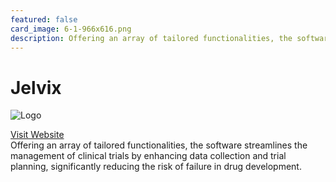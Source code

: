 ```yaml
---
featured: false
card_image: 6-1-966x616.png
description: Offering an array of tailored functionalities, the software streamlines the management of clinical trials by enhancing data collection and trial planning, significantly reducing the risk of failure in drug development.
---
```


# Jelvix
<img src="6-1-966x616.png" alt="Logo" style="max-width: 200px; height: auto;">

<a href="https://jelvix.com/blog/clinical-trial-management-software">Visit Website</a>  
Offering an array of tailored functionalities, the software streamlines the management of clinical trials by enhancing data collection and trial planning, significantly reducing the risk of failure in drug development.
